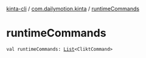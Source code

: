 [kinta-cli](../index.md) / [com.dailymotion.kinta](index.md) / [runtimeCommands](./runtime-commands.md)

# runtimeCommands

`val runtimeCommands: `[`List`](https://kotlinlang.org/api/latest/jvm/stdlib/kotlin.collections/-list/index.html)`<CliktCommand>`